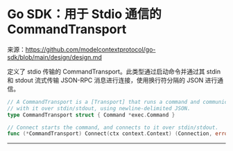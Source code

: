 # Go SDK：用于 Stdio 通信的 CommandTransport

来源：https://github.com/modelcontextprotocol/go-sdk/blob/main/design/design.md

定义了 stdio 传输的 CommandTransport。此类型通过启动命令并通过其 stdin 和 stdout 流式传输 JSON-RPC 消息进行连接，使用换行符分隔的 JSON 进行通信。

```Go
// A CommandTransport is a [Transport] that runs a command and communicates
// with it over stdin/stdout, using newline-delimited JSON.
type CommandTransport struct { Command *exec.Command }

// Connect starts the command, and connects to it over stdin/stdout.
func (*CommandTransport) Connect(ctx context.Context) (Connection, error) {
```

--------------------------------
